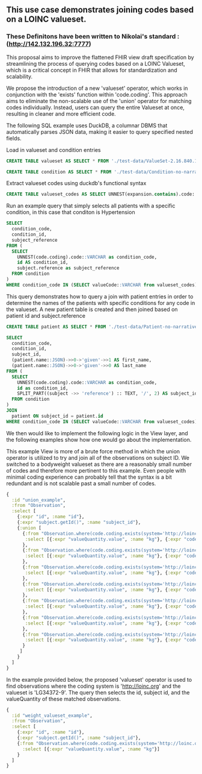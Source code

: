 ## This use case demonstrates joining codes based on a LOINC valueset. 

### These Definitons have been written to Nikolai's standard :  (http://142.132.196.32:7777) 

This proposal aims to improve the flattened FHIR view draft specification by streamlining the process of querying codes based on a LOINC Valueset, which is a critical concept in FHIR that allows for standardization and scalability.

We propose the introduction of a new 'valueset' operator, which works in conjunction with the 'exists' function within 'code.coding'. This approach aims to eliminate the non-scalable use of the 'union' operator for matching codes individually. Instead, users can query the entire Valueset at once, resulting in cleaner and more efficient code.

The following SQL example uses DuckDB, a columnar DBMS that automatically parses JSON data, making it easier to query specified nested fields.

Load in valueset and condition entries

```sql
CREATE TABLE valueset AS SELECT * FROM './test-data/ValueSet-2.16.840.1.113883.3.3157.4012.json';

CREATE TABLE condition AS SELECT * FROM './test-data/Condition-no-narrative.ndjson';
```
Extract valueset codes using duckdb's functional syntax
```sql
CREATE TABLE valueset_codes AS SELECT UNNEST(expansion.contains).code::VARCHAR AS valueCode FROM valueset WHERE id='2.16.840.1.113883.3.3157.4012';
```
Run an example query that simply selects all patients with a specific condition, in this case that conditon is Hypertension
```sql
SELECT
  condition_code,
  condition_id,
  subject_reference
FROM (
  SELECT
    UNNEST(code.coding).code::VARCHAR as condition_code,
    id AS condition_id,
    subject.reference as subject_reference
  FROM condition
) 
WHERE condition_code IN (SELECT valueCode::VARCHAR from valueset_codes);
```
This query demonstrates how to query a join with patient entries in order to determine the names of the patients with specific conditions for any code in the valueset. A new patient table is created and then joined based on patient id and subject.reference 
```sql
CREATE TABLE patient AS SELECT * FROM './test-data/Patient-no-narrative.ndjson';

SELECT
  condition_code,
  condition_id,
  subject_id,
  (patient.name::JSON)->>0->'given'->>1 AS first_name,
  (patient.name::JSON)->>0->'given'->>0 AS last_name
FROM (
  SELECT
    UNNEST(code.coding).code::VARCHAR as condition_code,
    id as condition_id,
    SPLIT_PART((subject ->> 'reference') :: TEXT, '/', 2) AS subject_id
  FROM condition
) 
JOIN
  patient ON subject_id = patient.id
WHERE condition_code IN (SELECT valueCode::VARCHAR from valueset_codes);

```
We then would like to implement the following logic in the View layer, and the following examples show how one would go about the implementation.

This example View is more of a brute force method in which the union operator is utilized to try and join all of the observations on subject ID. We switched to a bodyweight valueset as there are a reasonably small number of codes and therefore more pertinent to this example. Even people with minimal coding experience can probably tell that the syntax is a bit redundant and is not scalable past a small number of codes.
```clojure
{
  :id "union_example",
  :from "Observation",
  :select [
    {:expr "id", :name "id"},
    {:expr "subject.getId()", :name "subject_id"},
    {:union [
      {:from "Observation.where(code.coding.exists(system='http://loinc.org' and code='29463-7'))", 
       :select [{:expr "valueQuantity.value", :name "kg"}, {:expr "code.coding.code", :name "code"}]
      },
      {:from "Observation.where(code.coding.exists(system='http://loinc.org' and code='3141-9'))", 
       :select [{:expr "valueQuantity.value", :name "kg"}, {:expr "code.coding.code", :name "code"}]
      },
      {:from "Observation.where(code.coding.exists(system='http://loinc.org' and code='3142-7'))", 
       :select [{:expr "valueQuantity.value", :name "kg"}, {:expr "code.coding.code", :name "code"}]
      },
      {:from "Observation.where(code.coding.exists(system='http://loinc.org' and code='75292-3'))", 
       :select [{:expr "valueQuantity.value", :name "kg"}, {:expr "code.coding.code", :name "code"}]
      },
      {:from "Observation.where(code.coding.exists(system='http://loinc.org' and code='79348-9'))", 
       :select [{:expr "valueQuantity.value", :name "kg"}, {:expr "code.coding.code", :name "code"}]
      },
      {:from "Observation.where(code.coding.exists(system='http://loinc.org' and code='8350-1'))", 
       :select [{:expr "valueQuantity.value", :name "kg"}, {:expr "code.coding.code", :name "code"}]
      },
      {:from "Observation.where(code.coding.exists(system='http://loinc.org' and code='8351-9'))", 
       :select [{:expr "valueQuantity.value", :name "kg"}, {:expr "code.coding.code", :name "code"}]
      }
     ]
    }
  ]
}

```

In the example provided below, the proposed 'valueset' operator is used to find observations where the coding system is 'http://loinc.org' and the valueset is 'LG34372-9'. The query then selects the id, subject id, and the valueQuantity of these matched observations.

```clojure
{
  :id "weight_valueset_example",
  :from "Observation",
  :select [
    {:expr "id", :name "id"},
    {:expr "subject.getId()", :name "subject_id"},
    {:from "Observation.where(code.coding.exists(system='http://loinc.org' and valueset='LG34372-9'))",
      :select [{:expr "valueQuantity.value", :name "kg"}]
    }
  ]
}
```